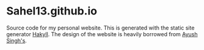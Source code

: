 # Sahel13.github.io

Source code for my personal website. This is generated with the static site generator [Hakyll](https://jaspervdj.be/hakyll/index.html). The design of the website is heavily borrowed from [Ayush Singh's](https://github.com/11DE784A/11DE784A.github.io).
